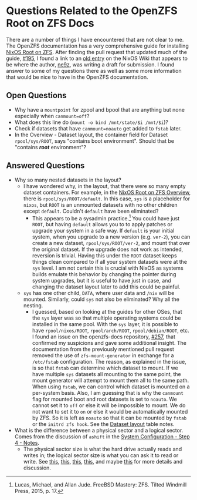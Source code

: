 # Questions Related to the OpenZFS Root on ZFS Docs

There are a number of things I have encountered that are not clear to me. The OpenZFS documentation has a very comprehensive guide for installing
[NixOS Root on ZFS](https://openzfs.github.io/openzfs-docs/Getting%20Started/NixOS/Root%20on%20ZFS.html).
After finding the pull request that updated much of the guide,
[#195](https://github.com/openzfs/openzfs-docs/pull/195), I found a link to an
[old entry](https://nixos.wiki/index.php?title=User:2r/NixOS_on_ZFS&oldid=5406)
on the NixOS Wiki that appears to be where the author,
[ne9z](https://github.com/ne9z), was writing a draft for submission.
I found answer to some of my questions there as well as some more information that would be nice to have in the OpenZFS documentation.

## Open Questions
* Why have a `mountpoint` for zpool and bpool that are anything but none especially when `canmount=off`?
* What does this line do (`mount -o bind /mnt/state/$i /mnt/$i`)?
* Check if datasets that have `canmount=noauto` get added to `fstab` later.
* In the Overview - Dataset layout, the container field for Dataset `rpool/sys/ROOT`, says "contains boot environment". Should that be "contains ***root*** environment"?

## Answered Questions

* Why so many nested datasets in the layout?
  * I have wondered why, in the layout, that there were so many empty dataset containers. For example, in the [NixOS Root on ZFS Overview](https://openzfs.github.io/openzfs-docs/Getting%20Started/NixOS/Root%20on%20ZFS/0-overview.html#), there is `rpool/sys/ROOT/default`. In this case, `sys` is a placeholder for `nixos`, but `ROOT` is an unmounted datasets with no other children except `default`. Couldn't `default` have been eliminated?
    * This appears to be a sysadmin practice.[^1] You could have just `ROOT`, but having `default` allows you to to apply patches or upgrade your system in a safe way. If `default` is your initial system, when you upgrade to a new version (e.g. `ver-2`), you can create a new dataset, `rpool/sys/ROOT/ver-2`, and mount that over the original dataset. If the upgrade does not work as intended, reversion is trivial. Having this under the `ROOT` dataset keeps things clean compared to if all your system datasets were at the `sys` level. I am not certain this is crucial with NixOS as systems builds emulate this behavior by changing the pointer during system upgrades, but it is useful to have just in case, and changing the dataset layout later to add this could be painful.
  * `sys` has one other child, `DATA`, where user data and `/nix` will be mounted. Similarly, could `sys` not also be eliminated? Why all the nesting.
    * I guessed, based on looking at the guides for other OSes, that the `sys` layer was so that multiple operating systems could be installed in the same pool. With the `sys` layer, it is possible to have `rpool/nixos/ROOT`, `rpool/arch/ROOT`, `rpool/debian/ROOT`, etc. I found an issue on the openzfs-docs repository, [#257](https://github.com/openzfs/openzfs-docs/issues/257), that confirmed my suspicions and gave some additional insight. The documentation from the previously mentioned pull request removed the use of `zfs-mount-generator` in exchange for a `/etc/fstab` configuration. The reason, as explained in the issue, is so that `fstab` can determine which dataset to mount. If we have multiple `sys` datasets all mounting to the same point, the mount generator will attempt to mount them all to the same path. When using `fstab`, we can control which dataset is mounted on a per-system basis. Also, I am guessing that is why the `canmount` flag for mounted boot and root datasets is set to `noauto`. We cannot set it to `off` or else it will be impossible to mount. We do not want to set it to `on` or else it would be automatically mounted by ZFS. So it is left as `noauto` so that it can be mounted by `fstab` or the `initrd zfs hook`. See the [Dataset layout](https://openzfs.github.io/openzfs-docs/Getting%20Started/NixOS/Root%20on%20ZFS/0-overview.html#dataset-layout) table notes.
* What is the difference between a physical sector and a logical sector. Comes from the discussion of `ashift` in the [System Configuration - Step 4 - Notes](https://openzfs.github.io/openzfs-docs/Getting%20Started/NixOS/Root%20on%20ZFS/2-system-configuration.html).
  * The physical sector size is what the hard drive actually reads and writes in; the logical sector size is what you can ask it to read or write. See [this](https://utcc.utoronto.ca/~cks/space/blog/tech/AdvancedFormatDrives), [this](https://utcc.utoronto.ca/~cks/space/blog/solaris/ZFS4KSectorDisks), [this](https://superuser.com/questions/982680/whats-the-point-of-hard-drives-reporting-their-physical-sector-size), [this](https://superuser.com/questions/753893/what-is-the-difference-between-physical-and-logical-size), and maybe [this](https://www.delphix.com/blog/delphix-engineering/4k-sectors-and-zfs) for more details and discussion.

[^1]: Lucas, Michael, and Allan Jude. FreeBSD Mastery: ZFS. Tilted Windmill Press, 2015, p. 17.
